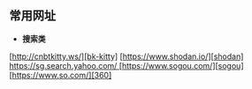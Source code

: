 ## 常用网址

+ **搜索类**

[http://cnbtkitty.ws/][bk-kitty]
[https://www.shodan.io/][shodan]
[https://sg.search.yahoo.com/ ][yahoo]
[https://www.sogou.com/][sogou]
[https://www.so.com/][360]


<!--搜索类-->
[bk-kitty]:http://cnbtkitty.ws/                                  "种子搜索"
[shodan]:https://www.shodan.io/                             "撒旦搜索"
[yahoo]:https://sg.search.yahoo.com/                        "雅虎搜索" 
[sogou]:https://www.sogou.com/                              "搜狗搜索"
[360]:[https://www.so.com/]                                 "360搜索"

<!--文档类-->
[rcf]:[https://www.rfc-editor.org/search/rfc_search.php]    "RCF"
